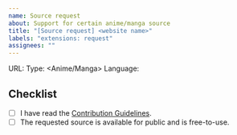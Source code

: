 ```yaml
---
name: Source request
about: Support for certain anime/manga source
title: "[Source request] <website name>"
labels: "extensions: request"
assignees: ""
---
```


<!-- 1. Put an `x` in all the boxes that apply -->
<!-- 2. Replace necessary things -->
<!-- 3. Remove `<>` when replacing with values -->

URL: <url>
Type: <Anime/Manga>
Language: <language>

## Checklist

-   [ ] I have read the [Contribution Guidelines](https://yukino-app.github.io/wiki/developers/contribution/#contribution).
-   [ ] The requested source is available for public and is free-to-use.
